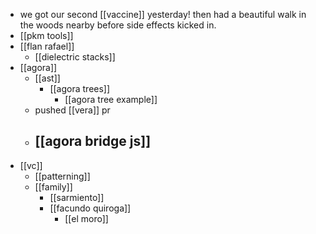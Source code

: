 - we got our second [[vaccine]] yesterday! then had a beautiful walk in the woods nearby before side effects kicked in.
- [[pkm tools]]
- [[flan rafael]]
	- [[dielectric stacks]]
- [[agora]]
	- [[ast]]
		- [[agora trees]]
			- [[agora tree example]]
	- pushed [[vera]] pr
	- [[agora bridge js]]
		- 
- [[vc]]
	- [[patterning]]
	- [[family]]
		- [[sarmiento]]
		- [[facundo quiroga]]
			- [[el moro]]